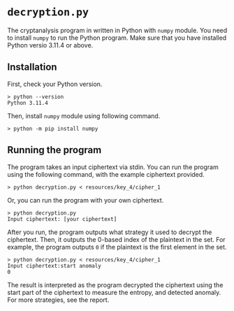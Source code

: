 # `decryption.py`

The cryptanalysis program in written in Python with `numpy` module.
You need to install `numpy` to run the Python program.
Make sure that you have installed Python versio 3.11.4 or above.

## Installation

First, check your Python version.

```
> python --version
Python 3.11.4
```

Then, install `numpy` module using following command.

```
> python -m pip install numpy
```

## Running the program

The program takes an input ciphertext via stdin.
You can run the program using the following command, with the example ciphertext provided.

```
> python decryption.py < resources/key_4/cipher_1
```

Or, you can run the program with your own ciphertext.

```
> python decryption.py
Input ciphertext: [your ciphertext]
```

After you run, the program outputs what strategy it used to decrypt the ciphertext.
Then, it outputs the 0-based index of the plaintext in the set.
For example, the program outputs `0` if the plaintext is the first element in the set.

```
> python decryption.py < resources/key_4/cipher_1
Input ciphertext:start anomaly
0
```

The result is interpreted as the program decrypted the ciphertext using the start part of the ciphertext
to measure the entropy, and detected anomaly.
For more strategies, see the report.
